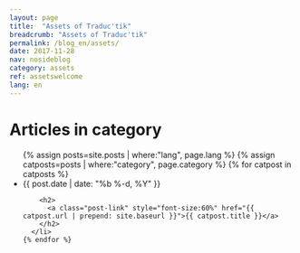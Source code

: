```yaml
---
layout: page
title:  "Assets of Traduc'tik"
breadcrumb: "Assets of Traduc'tik"
permalink: /blog_en/assets/
date: 2017-11-28
nav: nosideblog
category: assets
ref: assetswelcome
lang: en
---
```




<!----------------- Liste des articles de blog ------------------->
  <div class="wrapper">
  <h1 class="page-heading">Articles in category</h1>
 <ul class="post-list">
	{% assign posts=site.posts | where:"lang", page.lang %}
    {% assign catposts=posts | where:"category", page.category %}
    {% for catpost in catposts %}
      <li>
        <span class="post-meta">{{ post.date | date: "%b %-d, %Y" }}</span>

        <h2>
          <a class="post-link" style="font-size:60%" href="{{ catpost.url | prepend: site.baseurl }}">{{ catpost.title }}</a>
        </h2>
      </li>
    {% endfor %}
  </ul>
  </div>
  <!----------------- Fin de la liste des articles de blog ------------------->
